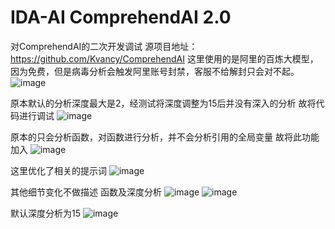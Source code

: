 # IDA-AI ComprehendAI 2.0
对ComprehendAI的二次开发调试
源项目地址：https://github.com/Kvancy/ComprehendAI
这里使用的是阿里的百炼大模型，因为免费，但是病毒分析会触发阿里账号封禁，客服不给解封只会对不起。
![image](https://github.com/user-attachments/assets/4eaa65b9-cb32-48ac-b20b-c8ccc1e1f3d8)

原本默认的分析深度最大是2，经测试将深度调整为15后并没有深入的分析
故将代码进行调试
![image](https://github.com/user-attachments/assets/0572d8d2-e0e5-492e-9294-14d452f84ec3)

原本的只会分析函数，对函数进行分析，并不会分析引用的全局变量
故将此功能加入
![image](https://github.com/user-attachments/assets/5c98869d-7662-44f7-884a-f0f18328c9f6)

这里优化了相关的提示词
![image](https://github.com/user-attachments/assets/2e733d07-eb47-4c55-8911-fc287c5ab039)

其他细节变化不做描述
函数及深度分析
![image](https://github.com/user-attachments/assets/fa49a116-6de2-4824-931b-e73a32140715)
![image](https://github.com/user-attachments/assets/5ac01907-e9ca-49bb-8543-2816d1ff4919)

默认深度分析为15
![image](https://github.com/user-attachments/assets/3d3f3d54-f34d-4111-b718-27717398fde3)





